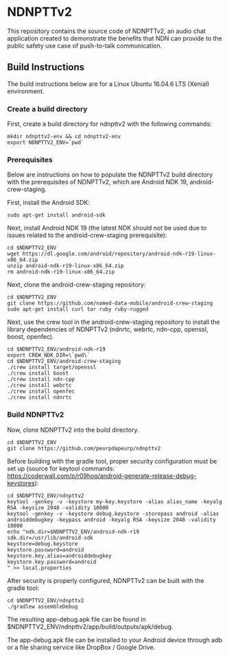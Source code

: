 # NDNPTTv2

This repository contains the source code of NDNPTTv2, an audio chat application created to demonstrate the benefits that NDN can provide to the public safety use case of push-to-talk communication.

## Build Instructions

The build instructions below are for a Linux Ubuntu 16.04.6 LTS (Xenial) environment.

### Create a build directory

First, create a build directory for ndnpttv2 with the following commands:

```Shell
mkdir ndnpttv2-env && cd ndnpttv2-env
export NDNPTTV2_ENV=`pwd`
```

### Prerequisites

Below are instructions on how to populate the NDNPTTv2 build directory with the prerequisites of NDNPTTv2, which are Android NDK 19, android-crew-staging.

First, install the Android SDK:

```Shell
sudo apt-get install android-sdk
```

Next, install Android NDK 19 (the latest NDK should not be used due to issues related to the android-crew-staging prerequisite):

```Shell
cd $NDNPTTV2_ENV
wget https://dl.google.com/android/repository/android-ndk-r19-linux-x86_64.zip
unzip android-ndk-r19-linux-x86_64.zip
rm android-ndk-r19-linux-x86_64.zip
```

Next, clone the android-crew-staging repository:

```Shell
cd $NDNPTTV2_ENV
git clone https://github.com/named-data-mobile/android-crew-staging
sudo apt-get install curl tar ruby ruby-rugged
```

Next, use the crew tool in the android-crew-staging repository to install the library dependencies of NDNPTTv2 (ndnrtc, webrtc, ndn-cpp, openssl, boost, openfec).

```Shell
cd $NDNPTTV2_ENV/android-ndk-r19
export CREW_NDK_DIR=\`pwd\`
cd $NDNPTTV2_ENV/android-crew-staging
./crew install target/openssl
./crew install boost
./crew install ndn-cpp
./crew install webrtc
./crew install openfec
./crew install ndnrtc
```

### Build NDNPTTv2

Now, clone NDNPTTv2 into the build directory.

```Shell
cd $NDNPTTV2_ENV
git clone https://github.com/peurpdapeurp/ndnpttv2
```

Before building with the gradle tool, proper security configuration must be set up (source for keytool commands: https://coderwall.com/p/r09hoq/android-generate-release-debug-keystores):

```Shell
cd $NDNPTTV2_ENV/ndnpttv2
keytool -genkey -v -keystore my-key.keystore -alias alias_name -keyalg RSA -keysize 2048 -validity 10000
keytool -genkey -v -keystore debug.keystore -storepass android -alias androiddebugkey -keypass android -keyalg RSA -keysize 2048 -validity 10000
echo "ndk.dir=$NDNPTTV2_ENV/android-ndk-r19
sdk.dir=/usr/lib/android-sdk
keystore=debug.keystore
keystore.password=android
keystore.key.alias=androiddebugkey
keystore.key.password=android
" >> local.properties
```

After security is properly configured, NDNPTTv2 can be built with the gradle tool:

```Shell
cd $NDNPTTV2_ENV/ndnpttv2
./gradlew assembleDebug
```

The resulting app-debug.apk file can be found in $NDNPTTV2_ENV/ndnpttv2/app/build/outputs/apk/debug.

The app-debug.apk file can be installed to your Android device through adb or a file sharing service like DropBox / Google Drive.

